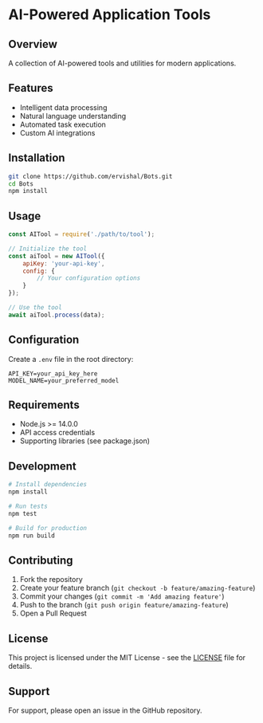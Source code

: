# AI-Powered Application Tools

## Overview
A collection of AI-powered tools and utilities for modern applications.

## Features
- Intelligent data processing
- Natural language understanding
- Automated task execution
- Custom AI integrations

## Installation
```bash
git clone https://github.com/ervishal/Bots.git
cd Bots
npm install
```

## Usage
```javascript
const AITool = require('./path/to/tool');

// Initialize the tool
const aiTool = new AITool({
    apiKey: 'your-api-key',
    config: {
        // Your configuration options
    }
});

// Use the tool
await aiTool.process(data);
```

## Configuration
Create a `.env` file in the root directory:
```
API_KEY=your_api_key_here
MODEL_NAME=your_preferred_model
```

## Requirements
- Node.js >= 14.0.0
- API access credentials
- Supporting libraries (see package.json)

## Development
```bash
# Install dependencies
npm install

# Run tests
npm test

# Build for production
npm run build
```

## Contributing
1. Fork the repository
2. Create your feature branch (`git checkout -b feature/amazing-feature`)
3. Commit your changes (`git commit -m 'Add amazing feature'`)
4. Push to the branch (`git push origin feature/amazing-feature`)
5. Open a Pull Request

## License
This project is licensed under the MIT License - see the [LICENSE](LICENSE) file for details.

## Support
For support, please open an issue in the GitHub repository.
